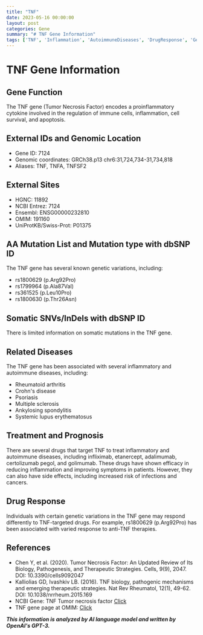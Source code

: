 ```yaml
---
title: "TNF"
date: 2023-05-16 00:00:00
layout: post
categories: Gene
summary: "# TNF Gene Information"
tags: ['TNF', 'Inflammation', 'AutoimmuneDiseases', 'DrugResponse', 'GeneticVariations', 'TherapeuticStrategies', 'Cytokine', 'Pathogenesis']
---
```


# TNF Gene Information

## Gene Function
The TNF gene (Tumor Necrosis Factor) encodes a proinflammatory cytokine involved in the regulation of immune cells, inflammation, cell survival, and apoptosis.

## External IDs and Genomic Location
- Gene ID: 7124
- Genomic coordinates: GRCh38.p13 chr6:31,724,734-31,734,818
- Aliases: TNF, TNFA, TNFSF2

## External Sites
- HGNC: 11892
- NCBI Entrez: 7124
- Ensembl: ENSG00000232810
- OMIM: 191160
- UniProtKB/Swiss-Prot: P01375

## AA Mutation List and Mutation type with dbSNP ID
The TNF gene has several known genetic variations, including:
- rs1800629 (p.Arg92Pro)
- rs1799964 (p.Ala87Val)
- rs361525 (p.Leu10Pro)
- rs1800630 (p.Thr26Asn)

## Somatic SNVs/InDels with dbSNP ID
There is limited information on somatic mutations in the TNF gene.

## Related Diseases
The TNF gene has been associated with several inflammatory and autoimmune diseases, including:
- Rheumatoid arthritis
- Crohn's disease
- Psoriasis
- Multiple sclerosis
- Ankylosing spondylitis
- Systemic lupus erythematosus

## Treatment and Prognosis
There are several drugs that target TNF to treat inflammatory and autoimmune diseases, including infliximab, etanercept, adalimumab, certolizumab pegol, and golimumab. These drugs have shown efficacy in reducing inflammation and improving symptoms in patients. However, they can also have side effects, including increased risk of infections and cancers.

## Drug Response
Individuals with certain genetic variations in the TNF gene may respond differently to TNF-targeted drugs. For example, rs1800629 (p.Arg92Pro) has been associated with varied response to anti-TNF therapies.

## References
- Chen Y, et al. (2020). Tumor Necrosis Factor: An Updated Review of Its Biology, Pathogenesis, and Therapeutic Strategies. Cells, 9(9), 2047. DOI: 10.3390/cells9092047
- Kalliolias GD, Ivashkiv LB. (2016). TNF biology, pathogenic mechanisms and emerging therapeutic strategies. Nat Rev Rheumatol, 12(1), 49-62. DOI: 10.1038/nrrheum.2015.169
- NCBI Gene: TNF Tumor necrosis factor [Click](https://www.ncbi.nlm.nih.gov/gene/7124)
- TNF gene page at OMIM: [Click](https://omim.org/entry/191160)

**_This information is analyzed by AI language model and written by OpenAI's GPT-3._**